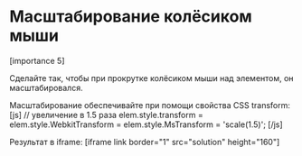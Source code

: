 # Масштабирование колёсиком мыши

[importance 5]

Сделайте так, чтобы при прокрутке колёсиком мыши над элементом, он масштабировался.

Масштабирование обеспечивайте при помощи свойства CSS transform:
[js]
// увеличение в 1.5 раза
elem.style.transform = elem.style.WebkitTransform = elem.style.MsTransform = 'scale(1.5)';
[/js]

Результат в iframe:
[iframe link border="1" src="solution" height="160"]